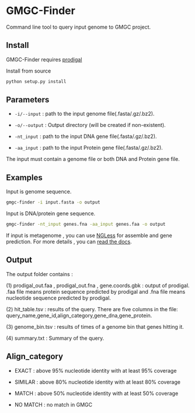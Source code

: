 # GMGC-Finder

Command line tool to query input genome to GMGC project. 



## Install

GMGC-Finder requires [prodigal](https://github.com/hyattpd/Prodigal)

Install from source

```bash
python setup.py install
```



## Parameters

* `-i/--input` : path to the input genome file(.fasta/.gz/.bz2).

* `-o/--output` : Output directory (will be created if non-existent).

* `-nt_input` : path to the input DNA gene file(.fasta/.gz/.bz2).

* `-aa_input` : path to the input Protein gene file(.fasta/.gz/.bz2).

The input must contain a genome file or both DNA and Protein gene file.

## Examples

Input is genome sequence.

```bash
gmgc-finder -i input.fasta -o output
```

Input is DNA/protein gene sequence.

```bash
gmgc-finder -nt_input genes.fna -aa_input genes.faa -o output
```

If input is metagenome , you can use [NGLess](https://github.com/ngless-toolkit/ngless) for assemble and gene prediction. For more details , you can [read the docs](https://genome2gmgc.readthedocs.io/en/latest/usage/).

## Output

The output folder contains :

(1) prodigal_out.faa , prodigal_out.fna , gene.coords.gbk :  output of prodigal.  .faa file means protein sequence predicted by prodigal and .fna file means nucleotide sequence predicted by prodigal.

(2) hit_table.tsv : results of the query. There are five columns in the file: query_name,gene_id,align_category,gene_dna,gene_protein.

(3) genome_bin.tsv : results of times of a genome bin that genes hitting it.

(4) summary.txt : Summary of the query.



## Align_category

* EXACT : above 95% nucleotide identity with at least 95% coverage

* SIMILAR : above 80% nucleotide identity with at least 80% coverage

* MATCH : above 50% nucleotide identity with at least 50% coverage

* NO MATCH : no match in GMGC

